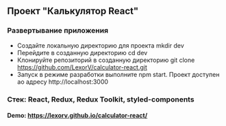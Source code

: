 ## Проект "Калькулятор React" 
### Развертывание приложения
* Создайте локальную директорию для проекта mkdir dev
* Перейдите в созданную директорию cd dev
* Клонируйте репозиторий в созданную директорию git clone https://github.com/LexorV/calculator-react.git
* Запуск в режиме разработки выполните npm start. Проект доступен ао адресу http://localhost:3000
### Стек: React, Redux, Redux Toolkit, styled-components
#### Demo: https://lexorv.github.io/calculator-react/

